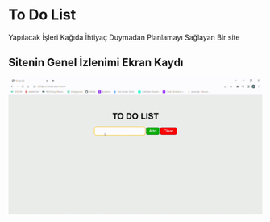 <h1> To Do List </h1>

Yapılacak İşleri Kağıda İhtiyaç Duymadan Planlamayı Sağlayan Bir site



<h2> Sitenin Genel İzlenimi Ekran Kaydı </h2>

![](screen.gif)